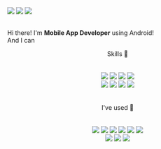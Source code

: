 

<!--
**honor-sky/honor-sky** is a ✨ _special_ ✨ repository because its `README.md` (this file) appears on your GitHub profile.

Here are some ideas to get you started:

- 🔭 I’m currently working on ...
- 🌱 I’m currently learning ...
- 👯 I’m looking to collaborate on ...
- 🤔 I’m looking for help with ...
- 💬 Ask me about ...
- 📫 How to reach me: ...
- 😄 Pronouns: ...
- ⚡ Fun fact: ...
-->
<div align=Left>
<img src="https://img.shields.io/badge/Blog-EA4AAA?style=flat-square&logo=githubsponsors&logoColor=white"/>
<img src="https://img.shields.io/badge/keung903@naver.com-03C75A?style=flat-square&logo=Naver&logoColor=white"/>
<img src="https://img.shields.io/badge/Instagram-E4405F?style=flat-square&logo=Instagram&logoColor=white"/>
</div>
<br>
 
 Hi there! I'm **Mobile App Developer** using Android! <br>
 And I can 




<div align=Center>
<center>  Skills  💪 </center> 
<br>
<br>
<img src="https://img.shields.io/badge/Android-3DDC84?style=round-square&logo=Android&logoColor=white"/>
<img src="https://img.shields.io/badge/TensorFlow-FF6F00?style=round-square&logo=TensorFlow&logoColor=white"/>
<img src="https://img.shields.io/badge/Django-092E20?style=round-square&logo=Django&logoColor=white"/>
<img src="https://img.shields.io/badge/MySQL-4479A1?style=round-square&logo=MySQL&logoColor=white"/>
 <br>
<img src="https://img.shields.io/badge/Kotlin-7F52FF?style=round-square&logo=Kotlin&logoColor=white"/>
<img src="https://img.shields.io/badge/JAVA-007396?style=round-square&logo=JAVA&logoColor=white"/>
<img src="https://img.shields.io/badge/Python-3776AB?style=round-square&logo=Python&logoColor=white"/>
<img src="https://img.shields.io/badge/R-276DC3?style=round-square&logo=R&logoColor=white"/>
</div>
<br>
<br>
 
<div align=Center>
<center> I've used  🌱  </center> 
<br>
<br>
<img src="https://img.shields.io/badge/Figma-F24E1E?style=round-square&logo=Figma&logoColor=white"/>
<img src="https://img.shields.io/badge/Google Colab-F9AB00?style=round-square&logo=Google Colab&logoColor=white"/>
<img src="https://img.shields.io/badge/Android Studio-F9AB00?style=round-square&logo=Android Studio&logoColor=white"/>
<img src="https://img.shields.io/badge/Pycharm-000000?style=round-square&logo=Pycharm&logoColor=white"/>
<img src="https://img.shields.io/badge/RStudio-75AADB?style=round-square&logo=RStudio&logoColor=white"/>
<img src="https://img.shields.io/badge/Intellij Idea-000000?style=round-square&logo=Intellij Idea&logoColor=white"/>
<br>
<img src="https://img.shields.io/badge/GitHib-181717?style=round-square&logo=GitHib&logoColor=white"/>
<img src="https://img.shields.io/badge/Discord-5865F2?style=round-square&logo=Discord&logoColor=white"/>
<img src="https://img.shields.io/badge/Slack-4A154B?style=round-square&logo=Slack&logoColor=white"/>
</div>


